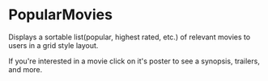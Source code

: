 # PopularMovies

Displays a sortable list(popular, highest rated, etc.) of relevant movies to users in a grid style layout.

If you're interested in a movie click on it's poster to see a synopsis, trailers, and more.

